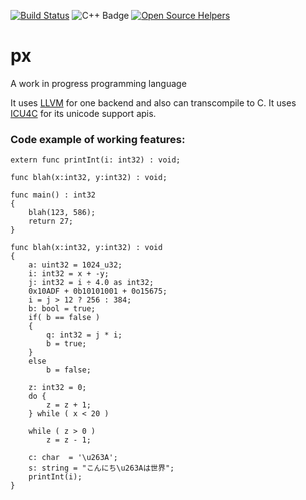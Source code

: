 [![Build Status](https://travis-ci.org/sbuberl/px.svg)](https://travis-ci.org/sbuberl/px)
![C++ Badge](https://camo.githubusercontent.com/5470b238fcbd1a4ed9f15c650df2472ece533eb5/68747470733a2f2f696d672e736869656c64732e696f2f62616467652f7374642d632b2b31342d626c75652e737667)
[![Open Source Helpers](https://www.codetriage.com/sbuberl/px/badges/users.svg)](https://www.codetriage.com/sbuberl/px)

# px
A work in progress programming language

It uses [LLVM](https://llvm.org/) for one backend and also can transcompile to C.  It uses [ICU4C](http://site.icu-project.org/) for its unicode support apis.

### Code example of working features:
```
extern func printInt(i: int32) : void;

func blah(x:int32, y:int32) : void;

func main() : int32
{
    blah(123, 586);
    return 27;
}

func blah(x:int32, y:int32) : void
{
    a: uint32 = 1024_u32;
    i: int32 = x + -y;
    j: int32 = i ÷ 4.0 as int32;
    0x10ADF + 0b10101001 + 0o15675;
    i = j > 12 ? 256 : 384;
    b: bool = true;
    if( b == false )
    {
        q: int32 = j * i;
        b = true;
    }
    else
        b = false;

    z: int32 = 0;
    do {
        z = z + 1;
    } while ( x < 20 )

    while ( z > 0 )
        z = z - 1;

    c: char  = '\u263A';
    s: string = "こんにち\u263Aは世界";
    printInt(i);
}
```
